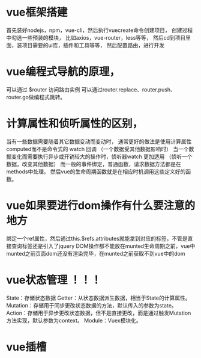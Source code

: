 # vue框架搭建
首先装好nodejs，npm，vue-cli，然后执行vuecreate命令创建项目，
创建过程中勾选一些预装的模块，
比如axios，vue-router，less等等，
然后cd到项目里面，装项目需要的ui库，插件和工具等等，
然后配置路由，进行开发


# vue编程式导航的原理，
可以通过 $router 访问路由实例
可以通过router.replace、router.push、router.go做编程式跳转。

# 计算属性和侦听属性的区别，
当有一些数据需要随着其它数据变动而变动时，
通常更好的做法是使用计算属性computed而不是命令式的 watch 回调
（一个数据受其他数据影响时）
当一个数据变化而需要执行异步或开销较大的操作时，侦听器watch 更加适用
（侦听一个数据，改变其他数据）
而一般的事件绑定，普通函数，请求数据方法都是在methods中处理。
然后vue的生命周期函数就是在相应时机调用这些定义好的函数。

# vue如果要进行dom操作有什么要注意的地方
绑定一个ref属性，然后通过this.$refs.attributes就能拿到对应的标签，不管是直接查询标签还是引入了jquery
DOM操作都不能放在munted生命周期之前，vue中munted之前页面dom还没有渲染完毕，在munted之前获取不到vue中的dom

# vue状态管理 ！！！
State：存储状态数据
Getter：从状态数据派生数据，相当于State的计算属性。
Mutation：存储用于同步更改状态数据的方法，默认传入的参数为state。
Action：存储用于异步更改状态数据，但不是直接更改，而是通过触发Mutation方法实现，默认参数为context。
Module：Vuex模块化。

# vue插槽

